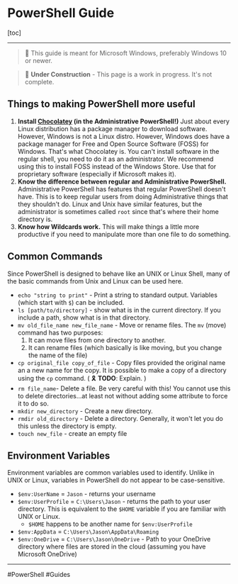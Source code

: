 # PowerShell Guide

[toc]

---

> 🧩 This guide is meant for Microsoft Windows, preferably Windows 10 or newer.

> :construction: **Under Construction** - This page is a work in progress. It's not complete.



## Things to making PowerShell more useful

1. **Install [Chocolatey](https://chocolatey.org/) (in the Administrative PowerShell!)** Just about every Linux distribution has a package manager to download software. However, Windows is not a Linux distro. However, Windows does have a package manager for Free and Open Source Software (FOSS) for Windows. That's what Chocolatey is.  You can't install software in the regular shell, you need to do it as an administrator. We recommend using this to install FOSS instead of the Windows Store. Use that for proprietary software (especially if Microsoft makes it).
2. **Know the difference between regular and Administrative PowerShell.** Administrative PowerShell has features that regular PowerShell doesn't have. This is to keep regular users from doing Administrative things that they shouldn't do. Linux and Unix have similar features, but the administrator is sometimes called `root` since that's where their home directory is.
3. **Know how Wildcards work.** This will make things a little more productive if you need to manipulate more than one file to do something.



## Common Commands

Since PowerShell is designed to behave like an UNIX or Linux Shell, many of the basic commands from Unix and Linux can be used here.

* `echo "string to print"` - Print a string to standard output. Variables (which start with `$`) can be included.
* `ls [path/to/directory]` - show what is in the current directory. If you include a path, show what is in that directory.
* `mv old_file_name new_file_name` - Move or rename files. The `mv` (move) command has two purposes:
  1. It can move files from one directory to another.
  2. It can rename files (which basically is like moving, but you change the name of the file)
* `cp original_file copy_of_file` - Copy files provided the original name an a new name for the copy. It is possible to make a copy of a directory using the `cp` command. ( :reminder_ribbon: **TODO**: Explain. )
* `rm file_name`- Delete a file. Be very careful with this! You cannot use this to delete directories...at least not without adding some attribute to force it to do so.
* `mkdir new_directory` - Create a new directory.
* `rmdir old_directory` - Delete a directory. Generally, it won't let you do this unless the directory is empty.
* `touch new_file` - create an empty file



## Environment Variables

Environment variables are common variables used to identify.  Unlike in UNIX or Linux, variables in PowerShell do not appear to be case-sensitive.

* `$env:UserName` = `Jason` - returns your username
* `$env:UserProfile` = `C:\Users\Jason` - returns the path to your user directory. This is equivalent to the `$HOME` variable if you are familiar with UNIX or Linux.
  * `$HOME` happens to be another name for `$env:UserProfile`
* `$env:AppData` = `C:\Users\Jason\AppData\Roaming`
* `$env:OneDrive` = `C:\Users\Jason\OneDrive` - Path to your OneDrive directory where files are stored in the cloud (assuming you have Microsoft OneDrive)





---

#PowerShell #Guides